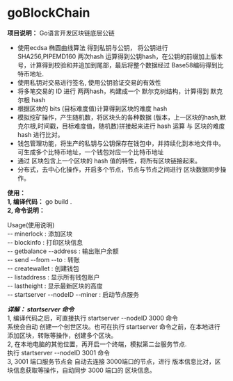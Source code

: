 # goBlockChain

**项目说明：** Go语言开发区块链底层公链 
* 使用ecdsa 椭圆曲线算法 得到私钥与公钥， 将公钥进行 SHA256,PIPEMD160 两次hash 运算得到公钥hash，在公钥的前缀加上版本号，计算得到校验和并追加到尾部，最后将整个数据经过 Base58编码得到比特币地址.
* 使用私钥对交易进行签名, 使用公钥验证交易的有效性
* 将多笔交易的 ID 进行 两两hash，构建成一个 默尔克树结构，计算得到 默克尔根 hash 
* 根据区块的 bits (目标难度值)计算得到区块的难度 hash
* 模拟挖矿操作，产生随机数，将区块头的各种数据 (版本，上一区块的hash,默克尔根,时间戳，目标难度值，随机数)拼接起来进行 hash 运算 与 区块的难度hash 进行比对。
* 钱包管理功能，将生产的私钥与公钥保存在钱包中，并持续化到本地文件中。可生成多个比特币地址，一个钱包对应一个比特币地址
* 通过 区块包含上一个区块的 hash 值的特性，将所有区块链接起来。
* 分布式，去中心化操作，开启多个节点，节点与节点之间进行 区块数据同步操作。

**使用：**<br>
**1, 编译代码：** go build . <br>
**2, 命令说明：**

   Usage(使用说明) <br>
  -- minerlock : 添加区块 <br>
  -- blockinfo : 打印区块信息 <br>
  -- getbalance --address  : 输出账户余额 <br>
  -- send --from  --to    : 转账 <br>
  -- createwallet : 创建钱包 <br>
  -- listaddress : 显示所有钱包账户 <br>
  -- lastheight : 显示最新区块的高度 <br>
  -- startserver --nodeID --miner : 启动节点服务 <br>

***详解： startserver 命令*** <br>
1, 编译代码之后，可直接执行 startserver --nodeID 3000  命令 <br>
   系统会自动 创建一个创世区块。也可在执行 startserver 命令之前，在本地进行 添加区块，转账等操作，创建多个区块。<br>
2, 在本地电脑的其他位置，再开启一个终端，模拟第二台服务节点. <br>
   执行 startserver --nodeID 3001 命令 <br>
3, 3001 端口服务节点会 自动去连接 3000端口的节点，进行 版本信息比对，区块信息获取等操作，自动同步 3000 端口的 区块信息。   
